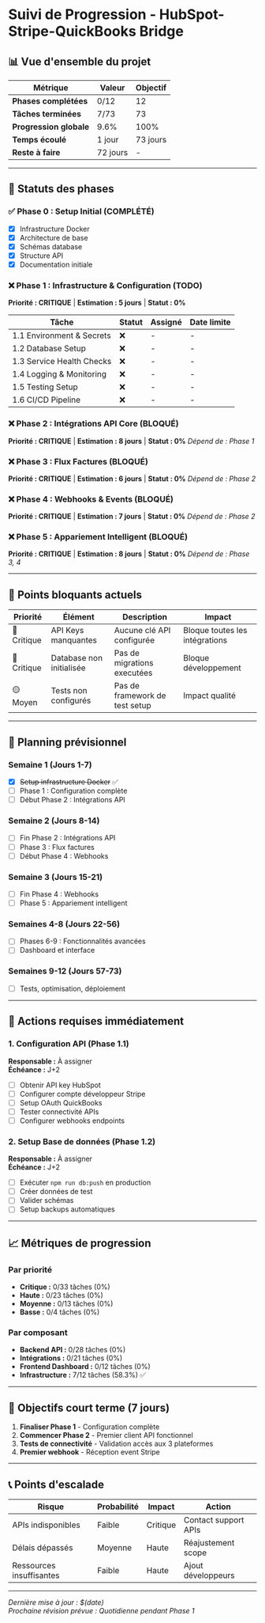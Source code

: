 # Suivi de Progression - HubSpot-Stripe-QuickBooks Bridge

## 📊 Vue d'ensemble du projet

| Métrique | Valeur | Objectif |
|----------|--------|----------|
| **Phases complétées** | 0/12 | 12 |
| **Tâches terminées** | 7/73 | 73 |
| **Progression globale** | 9.6% | 100% |
| **Temps écoulé** | 1 jour | 73 jours |
| **Reste à faire** | 72 jours | - |

---

## 🎯 Statuts des phases

### ✅ Phase 0 : Setup Initial (COMPLÉTÉ)
- [x] Infrastructure Docker
- [x] Architecture de base
- [x] Schémas database
- [x] Structure API
- [x] Documentation initiale

### ❌ Phase 1 : Infrastructure & Configuration (TODO)
**Priorité : CRITIQUE** | **Estimation : 5 jours** | **Statut : 0%**

| Tâche | Statut | Assigné | Date limite |
|-------|--------|---------|-------------|
| 1.1 Environment & Secrets | ❌ | - | - |
| 1.2 Database Setup | ❌ | - | - |
| 1.3 Service Health Checks | ❌ | - | - |
| 1.4 Logging & Monitoring | ❌ | - | - |
| 1.5 Testing Setup | ❌ | - | - |
| 1.6 CI/CD Pipeline | ❌ | - | - |

### ❌ Phase 2 : Intégrations API Core (BLOQUÉ)
**Priorité : CRITIQUE** | **Estimation : 8 jours** | **Statut : 0%**
*Dépend de : Phase 1*

### ❌ Phase 3 : Flux Factures (BLOQUÉ)
**Priorité : CRITIQUE** | **Estimation : 6 jours** | **Statut : 0%**
*Dépend de : Phase 2*

### ❌ Phase 4 : Webhooks & Events (BLOQUÉ)
**Priorité : CRITIQUE** | **Estimation : 7 jours** | **Statut : 0%**
*Dépend de : Phase 2*

### ❌ Phase 5 : Appariement Intelligent (BLOQUÉ)
**Priorité : CRITIQUE** | **Estimation : 8 jours** | **Statut : 0%**
*Dépend de : Phase 3, 4*

---

## 🚨 Points bloquants actuels

| Priorité | Élément | Description | Impact |
|----------|---------|-------------|--------|
| 🔴 Critique | API Keys manquantes | Aucune clé API configurée | Bloque toutes les intégrations |
| 🔴 Critique | Database non initialisée | Pas de migrations executées | Bloque développement |
| 🟡 Moyen | Tests non configurés | Pas de framework de test setup | Impact qualité |

---

## 📅 Planning prévisionnel

### Semaine 1 (Jours 1-7)
- [x] ~~Setup infrastructure Docker~~ ✅
- [ ] Phase 1 : Configuration complète
- [ ] Début Phase 2 : Intégrations API

### Semaine 2 (Jours 8-14)
- [ ] Fin Phase 2 : Intégrations API
- [ ] Phase 3 : Flux factures
- [ ] Début Phase 4 : Webhooks

### Semaine 3 (Jours 15-21)
- [ ] Fin Phase 4 : Webhooks
- [ ] Phase 5 : Appariement intelligent

### Semaines 4-8 (Jours 22-56)
- [ ] Phases 6-9 : Fonctionnalités avancées
- [ ] Dashboard et interface

### Semaines 9-12 (Jours 57-73)
- [ ] Tests, optimisation, déploiement

---

## 🔧 Actions requises immédiatement

### 1. Configuration API (Phase 1.1)
**Responsable :** À assigner  
**Échéance :** J+2

- [ ] Obtenir API key HubSpot
- [ ] Configurer compte développeur Stripe
- [ ] Setup OAuth QuickBooks
- [ ] Tester connectivité APIs
- [ ] Configurer webhooks endpoints

### 2. Setup Base de données (Phase 1.2)
**Responsable :** À assigner  
**Échéance :** J+2

- [ ] Exécuter `npm run db:push` en production
- [ ] Créer données de test
- [ ] Valider schémas
- [ ] Setup backups automatiques

---

## 📈 Métriques de progression

### Par priorité
- **Critique :** 0/33 tâches (0%)
- **Haute :** 0/23 tâches (0%)
- **Moyenne :** 0/13 tâches (0%)
- **Basse :** 0/4 tâches (0%)

### Par composant
- **Backend API :** 0/28 tâches (0%)
- **Intégrations :** 0/21 tâches (0%)
- **Frontend Dashboard :** 0/12 tâches (0%)
- **Infrastructure :** 7/12 tâches (58.3%) ✅

---

## 🎯 Objectifs court terme (7 jours)

1. **Finaliser Phase 1** - Configuration complète
2. **Commencer Phase 2** - Premier client API fonctionnel
3. **Tests de connectivité** - Validation accès aux 3 plateformes
4. **Premier webhook** - Réception event Stripe

---

## 📞 Points d'escalade

| Risque | Probabilité | Impact | Action |
|--------|-------------|--------|--------|
| APIs indisponibles | Faible | Critique | Contact support APIs |
| Délais dépassés | Moyenne | Haute | Réajustement scope |
| Ressources insuffisantes | Faible | Haute | Ajout développeurs |

---

*Dernière mise à jour : $(date)*  
*Prochaine révision prévue : Quotidienne pendant Phase 1*